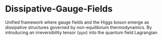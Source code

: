 # Dissipative-Gauge-Fields
Unified framework where gauge fields and the Higgs boson emerge as dissipative structures governed by non-equilibrium thermodynamics. By introducing an irreversibility tensor (γμν) into the quantum field Lagrangian
